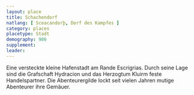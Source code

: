 ```yaml
---
layout: place
title: Schachendorf
natlang: [ Sceacandorþ, Dorf des Kampfes ]
category: places
placetype: Stadt
demography: 986
supplement:
leader: 
---
```


Eine versteckte kleine Hafenstadt am Rande Escrigrias. Durch seine Lage sind die Grafschaft Hydracion und das Herzogtum
Kluirm feste Handelspartner. Die Abenteurergilde lockt seit vielen Jahren mutige Abenteurer ihre Gemäuer.